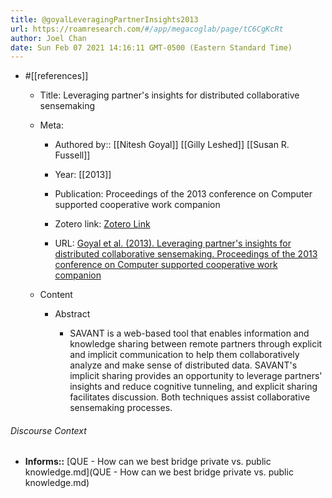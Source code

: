 ```yaml
---
title: @goyalLeveragingPartnerInsights2013
url: https://roamresearch.com/#/app/megacoglab/page/tC6CgKcRt
author: Joel Chan
date: Sun Feb 07 2021 14:16:11 GMT-0500 (Eastern Standard Time)
---
```


- #[[references]]

    - Title: Leveraging partner's insights for distributed collaborative sensemaking

    - Meta:

        - Authored by:: [[Nitesh Goyal]] [[Gilly Leshed]] [[Susan R. Fussell]]

        - Year: [[2013]]

        - Publication: Proceedings of the 2013 conference on Computer supported cooperative work companion

        - Zotero link: [Zotero Link](zotero://select/items/7_QYUPGBHH)

        - URL: [Goyal et al. (2013). Leveraging partner's insights for distributed collaborative sensemaking. Proceedings of the 2013 conference on Computer supported cooperative work companion](https://doi.org/10.1145/2441955.2441960)

    - Content

        - Abstract

            - SAVANT is a web-based tool that enables information and knowledge sharing between remote partners through explicit and implicit communication to help them collaboratively analyze and make sense of distributed data. SAVANT's implicit sharing provides an opportunity to leverage partners' insights and reduce cognitive tunneling, and explicit sharing facilitates discussion. Both techniques assist collaborative sensemaking processes.

###### Discourse Context

- **Informs::** [QUE - How can we best bridge private vs. public knowledge.md](QUE - How can we best bridge private vs. public knowledge.md)
